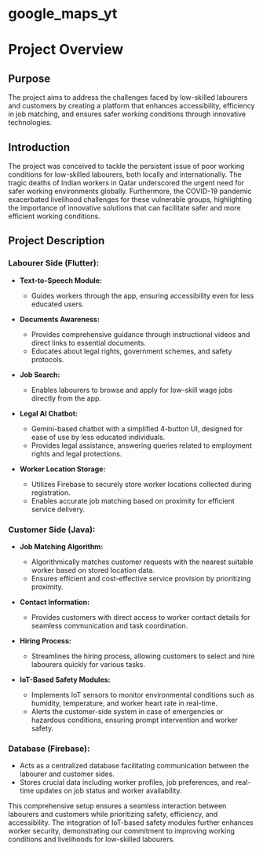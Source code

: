 # google_maps_yt

# Project Overview

## Purpose
The project aims to address the challenges faced by low-skilled labourers and customers by creating a platform that enhances accessibility, efficiency in job matching, and ensures safer working conditions through innovative technologies.

## Introduction
The project was conceived to tackle the persistent issue of poor working conditions for low-skilled labourers, both locally and internationally. The tragic deaths of Indian workers in Qatar underscored the urgent need for safer working environments globally. Furthermore, the COVID-19 pandemic exacerbated livelihood challenges for these vulnerable groups, highlighting the importance of innovative solutions that can facilitate safer and more efficient working conditions.

## Project Description

### Labourer Side (Flutter):
- **Text-to-Speech Module:**
  - Guides workers through the app, ensuring accessibility even for less educated users.
  
- **Documents Awareness:**
  - Provides comprehensive guidance through instructional videos and direct links to essential documents.
  - Educates about legal rights, government schemes, and safety protocols.
  
- **Job Search:**
  - Enables labourers to browse and apply for low-skill wage jobs directly from the app.
  
- **Legal AI Chatbot:**
  - Gemini-based chatbot with a simplified 4-button UI, designed for ease of use by less educated individuals.
  - Provides legal assistance, answering queries related to employment rights and legal protections.
  
- **Worker Location Storage:**
  - Utilizes Firebase to securely store worker locations collected during registration.
  - Enables accurate job matching based on proximity for efficient service delivery.

### Customer Side (Java):
- **Job Matching Algorithm:**
  - Algorithmically matches customer requests with the nearest suitable worker based on stored location data.
  - Ensures efficient and cost-effective service provision by prioritizing proximity.
  
- **Contact Information:**
  - Provides customers with direct access to worker contact details for seamless communication and task coordination.
  
- **Hiring Process:**
  - Streamlines the hiring process, allowing customers to select and hire labourers quickly for various tasks.
  
- **IoT-Based Safety Modules:**
  - Implements IoT sensors to monitor environmental conditions such as humidity, temperature, and worker heart rate in real-time.
  - Alerts the customer-side system in case of emergencies or hazardous conditions, ensuring prompt intervention and worker safety.
  
### Database (Firebase):
- Acts as a centralized database facilitating communication between the labourer and customer sides.
- Stores crucial data including worker profiles, job preferences, and real-time updates on job status and worker availability.

This comprehensive setup ensures a seamless interaction between labourers and customers while prioritizing safety, efficiency, and accessibility. The integration of IoT-based safety modules further enhances worker security, demonstrating our commitment to improving working conditions and livelihoods for low-skilled labourers.
